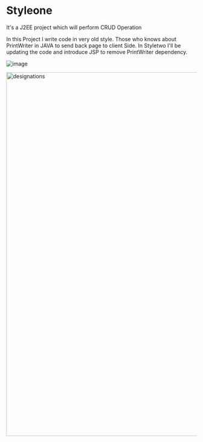 # Styleone
It's a J2EE project which will perform CRUD Operation

In this Project I write code in very old style. Those who knows about PrintWriter in JAVA to send back page to client Side. In Styletwo I'll be updating the code and introduce JSP to remove PrintWriter dependency.

![image](https://user-images.githubusercontent.com/112020385/218235072-1839fd5f-f3df-41d5-b899-b9784fa9a8ab.png)

<img width="960" alt="designations" src="https://user-images.githubusercontent.com/112020385/218235102-bd2db404-00cd-4e5f-aa10-28231788c302.png">

